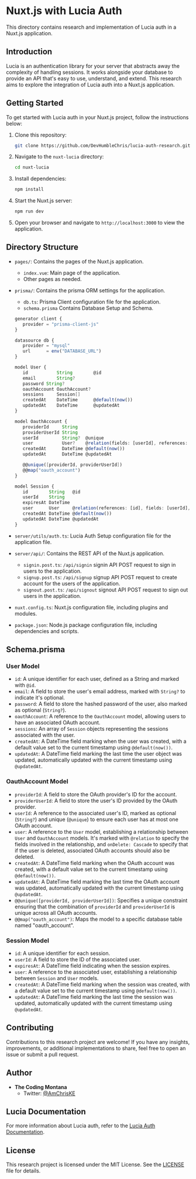 # Nuxt.js with Lucia Auth

This directory contains research and implementation of Lucia auth in a Nuxt.js application.

## Introduction

Lucia is an authentication library for your server that abstracts away the complexity of handling sessions. It works alongside your database to provide an API that's easy to use, understand, and extend. This research aims to explore the integration of Lucia auth into a Nuxt.js application.

## Getting Started

To get started with Lucia auth in your Nuxt.js project, follow the instructions below:

1. Clone this repository:

   ```bash
   git clone https://github.com/DevHumbleChris/lucia-auth-research.git
   ```

2. Navigate to the `nuxt-lucia` directory:

   ```bash
   cd nuxt-lucia
   ```

3. Install dependencies:

   ```bash
   npm install
   ```

4. Start the Nuxt.js server:

   ```bash
   npm run dev
   ```

5. Open your browser and navigate to `http://localhost:3000` to view the application.

## Directory Structure

- `pages/`: Contains the pages of the Nuxt.js application.
  - `index.vue`: Main page of the application.
  - Other pages as needed.

- `prisma/`: Contains the prisma ORM settings for the application.
  - `db.ts`: Prisma Client configuration file for the application.
  - `schema.prisma` Contains Database Setup and Schema.

   ```typescript
   generator client {
      provider = "prisma-client-js"
   }

   datasource db {
      provider = "mysql"
      url      = env("DATABASE_URL")
   }

   model User {
      id           String        @id
      email        String?
      password String?
      oauthAccount OauthAccount?
      sessions     Session[]
      createdAt    DateTime      @default(now())
      updatedAt    DateTime      @updatedAt
   }

   model OauthAccount {
      providerId     String
      providerUserId String
      userId         String?  @unique
      user           User?    @relation(fields: [userId], references: [id], onDelete: Cascade)
      createdAt      DateTime @default(now())
      updatedAt      DateTime @updatedAt

      @@unique([providerId, providerUserId])
      @@map("oauth_account")
   }

   model Session {
      id        String   @id
      userId    String
      expiresAt DateTime
      user      User     @relation(references: [id], fields: [userId], onDelete: Cascade)
      createdAt DateTime @default(now())
      updatedAt DateTime @updatedAt
   }

   ```

- `server/utils/auth.ts`: Lucia Auth Setup configuration file for the application file.

- `server/api/`: Contains the REST API of the Nuxt.js application.
  - `signin.post.ts`:  `/api/signin` signin API POST request to sign in users to the application.
  - `signup.post.ts`:  `/api/signup` signup API POST request to create account for the users of the application.
  - `signout.post.ts`:  `/api/signout` signout API POST request to sign out users in the application.

- `nuxt.config.ts`: Nuxt.js configuration file, including plugins and modules.

- `package.json`: Node.js package configuration file, including dependencies and scripts.

## Schema.prisma

### User Model

- `id`: A unique identifier for each user, defined as a String and marked with `@id`.
- `email`: A field to store the user's email address, marked with `String?` to indicate it's optional.
- `password`: A field to store the hashed password of the user, also marked as optional (`String?`).
- `oauthAccount`: A reference to the `OauthAccount` model, allowing users to have an associated OAuth account.
- `sessions`: An array of `Session` objects representing the sessions associated with the user.
- `createdAt`: A DateTime field marking when the user was created, with a default value set to the current timestamp using `@default(now())`.
- `updatedAt`: A DateTime field marking the last time the user object was updated, automatically updated with the current timestamp using `@updatedAt`.

### OauthAccount Model

- `providerId`: A field to store the OAuth provider's ID for the account.
- `providerUserId`: A field to store the user's ID provided by the OAuth provider.
- `userId`: A reference to the associated user's ID, marked as optional (`String?`) and unique (`@unique`) to ensure each user has at most one OAuth account.
- `user`: A reference to the `User` model, establishing a relationship between `User` and `OauthAccount` models. It's marked with `@relation` to specify the fields involved in the relationship, and `onDelete: Cascade` to specify that if the user is deleted, associated OAuth accounts should also be deleted.
- `createdAt`: A DateTime field marking when the OAuth account was created, with a default value set to the current timestamp using `@default(now())`.
- `updatedAt`: A DateTime field marking the last time the OAuth account was updated, automatically updated with the current timestamp using `@updatedAt`.
- `@@unique([providerId, providerUserId])`: Specifies a unique constraint ensuring that the combination of `providerId` and `providerUserId` is unique across all OAuth accounts.
- `@@map("oauth_account")`: Maps the model to a specific database table named "oauth_account".

### Session Model

- `id`: A unique identifier for each session.
- `userId`: A field to store the ID of the associated user.
- `expiresAt`: A DateTime field indicating when the session expires.
- `user`: A reference to the associated user, establishing a relationship between `Session` and `User` models.
- `createdAt`: A DateTime field marking when the session was created, with a default value set to the current timestamp using `@default(now())`.
- `updatedAt`: A DateTime field marking the last time the session was updated, automatically updated with the current timestamp using `@updatedAt`.

## Contributing

Contributions to this research project are welcome! If you have any insights, improvements, or additional implementations to share, feel free to open an issue or submit a pull request.

## Author

- **The Coding Montana**
  - Twitter: [@AmChrisKE](https://twitter.com/AmChrisKE)

## Lucia Documentation

For more information about Lucia auth, refer to the [Lucia Auth Documentation](https://lucia-auth.com/).

## License

This research project is licensed under the MIT License. See the [LICENSE](LICENSE) file for details.
